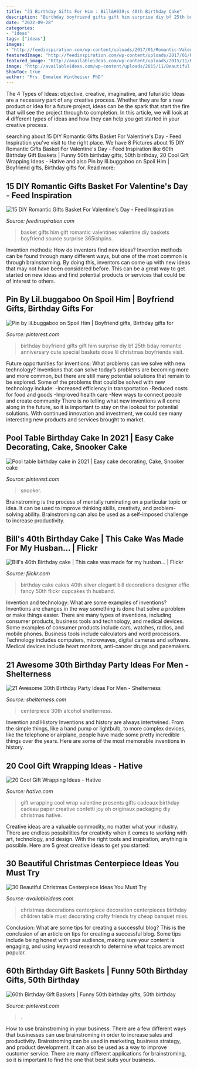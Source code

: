 ```yaml
---
title: "31 Birthday Gifts For Him : Bill&#039;s 40th Birthday Cake"
description: "Birthday boyfriend gifts gift him surprise diy bf 25th bday romantic anniversary cute special baskets dose lil christmas boyfriends visit"
date: "2022-09-28"
categories:
- "ideas"
tags: ["ideas"]
images:
- "http://feedinspiration.com/wp-content/uploads/2017/01/Romantic-Valentines-Day-Gifts-for-Him.jpg"
featuredImage: "http://feedinspiration.com/wp-content/uploads/2017/01/Romantic-Valentines-Day-Gifts-for-Him.jpg"
featured_image: "http://availableideas.com/wp-content/uploads/2015/11/Beautiful-Christmas-Centerpieces-23.jpg"
image: "http://availableideas.com/wp-content/uploads/2015/11/Beautiful-Christmas-Centerpieces-23.jpg"
ShowToc: true
author: "Mrs. Emmalee Wintheiser PhD"
---
```



The 4 Types of Ideas: objective, creative, imaginative, and futuristic
Ideas are a necessary part of any creative process. Whether they are for a new product or idea for a future project, ideas can be the spark that start the fire that will see the project through to completion. In this article, we will look at 4 different types of ideas and how they can help you get started in your creative process.

	

		
searching about 15 DIY Romantic Gifts Basket For Valentine&#039;s Day - Feed Inspiration you've visit to the right place. We have 8 Pictures about 15 DIY Romantic Gifts Basket For Valentine&#039;s Day - Feed Inspiration like 60th Birthday Gift Baskets | Funny 50th birthday gifts, 50th birthday, 20 Cool Gift Wrapping Ideas - Hative and also Pin by lil.buggaboo on Spoil Him | Boyfriend gifts, Birthday gifts for. Read more:
		
    
## 15 DIY Romantic Gifts Basket For Valentine&#039;s Day - Feed Inspiration

<img loading=lazy src="http://feedinspiration.com/wp-content/uploads/2017/01/Romantic-Valentines-Day-Gifts-for-Him.jpg" onerror="this.onerror=null;this.src='https://tse3.mm.bing.net/th?id=OIP.hfXVpLIR0k6h4_TtaSB1-wHaLH&amp;pid=15.1';" alt="15 DIY Romantic Gifts Basket For Valentine&#039;s Day - Feed Inspiration">

_Source: feedinspiration.com_

>basket gifts him gift romantic valentines valentine diy baskets boyfriend source surprise 365ishpins. 

	

Invention methods: How do inventors find new ideas?
Invention methods can be found through many different ways, but one of the most common is through brainstorming. By doing this, inventors can come up with new ideas that may not have been considered before. This can be a great way to get started on new ideas and find potential products or services that could be of interest to others.

    
## Pin By Lil.buggaboo On Spoil Him | Boyfriend Gifts, Birthday Gifts For

<img loading=lazy src="https://i.pinimg.com/736x/fb/a3/62/fba3627ad3d50663c13b43429b53c474--dose.jpg" onerror="this.onerror=null;this.src='https://tse4.mm.bing.net/th?id=OIP.wCDLIvfEu1cPtShfiXST2wHaNL&amp;pid=15.1';" alt="Pin by lil.buggaboo on Spoil Him | Boyfriend gifts, Birthday gifts for">

_Source: pinterest.com_

>birthday boyfriend gifts gift him surprise diy bf 25th bday romantic anniversary cute special baskets dose lil christmas boyfriends visit. 

	

Future opportunities for inventions: What problems can we solve with new technology?
Inventions that can solve today’s problems are becoming more and more common, but there are still many potential solutions that remain to be explored. Some of the problems that could be solved with new technology include: 
-Increased efficiency in transportation 
-Reduced costs for food and goods 
-Improved health care 
-New ways to connect people and create community 
There is no telling what new inventions will come along in the future, so it is important to stay on the lookout for potential solutions. With continued innovation and investment, we could see many interesting new products and services brought to market.

    
## Pool Table Birthday Cake In 2021 | Easy Cake Decorating, Cake, Snooker Cake

<img loading=lazy src="https://i.pinimg.com/736x/22/a6/9e/22a69e882ff4918d6fbe2bc89e77b88f.jpg" onerror="this.onerror=null;this.src='https://tse3.mm.bing.net/th?id=OIP.AGyKTU7OW5sNyiP9qTvhsQHaJ3&amp;pid=15.1';" alt="Pool table birthday cake in 2021 | Easy cake decorating, Cake, Snooker cake">

_Source: pinterest.com_

>snooker. 

	

Brainstroming is the process of mentally ruminating on a particular topic or idea. It can be used to improve thinking skills, creativity, and problem-solving ability. Brainstroming can also be used as a self-imposed challenge to increase productivity.

    
## Bill&#039;s 40th Birthday Cake | This Cake Was Made For My Husban… | Flickr

<img loading=lazy src="https://c2.staticflickr.com/6/5178/5501767448_f8740fb7dc_b.jpg" onerror="this.onerror=null;this.src='https://tse3.mm.bing.net/th?id=OIP.LUdjVfKytJkZktwrj5XlPwHaLG&amp;pid=15.1';" alt="Bill&#039;s 40th Birthday cake | This cake was made for my husban… | Flickr">

_Source: flickr.com_

>birthday cake cakes 40th silver elegant bill decorations designer effie fancy 50th flickr cupcakes th husband. 

	

Invention and technology: What are some examples of inventions?
Inventions are changes in the way something is done that solve a problem or make things easier. There are many types of inventions, including consumer products, business tools and technology, and medical devices. Some examples of consumer products include cars, watches, radios, and mobile phones. Business tools include calculators and word processors. Technology includes computers, microwaves, digital cameras and software. Medical devices include heart monitors, anti-cancer drugs and pacemakers.

    
## 21 Awesome 30th Birthday Party Ideas For Men - Shelterness

<img loading=lazy src="https://i.shelterness.com/2017/02/11-man-centerpiece-with-small-alcohol-bottles.jpg" onerror="this.onerror=null;this.src='https://tse2.mm.bing.net/th?id=OIP.xtXCHsSGKbSHJUOsa4LAJgHaJ4&amp;pid=15.1';" alt="21 Awesome 30th Birthday Party Ideas For Men - Shelterness">

_Source: shelterness.com_

>centerpiece 30th alcohol shelterness. 

	

Invention and History
Inventions and history are always intertwined. From the simple things, like a hand pump or lightbulb, to more complex devices, like the telephone or airplane, people have made some pretty incredible things over the years. Here are some of the most memorable inventions in history.

    
## 20 Cool Gift Wrapping Ideas - Hative

<img loading=lazy src="https://hative.com/wp-content/uploads/2014/10/gift-wrapping-ideas/18-cool-gift-wrapping-ideas.jpg" onerror="this.onerror=null;this.src='https://tse1.mm.bing.net/th?id=OIP.y0RrePIHy3G-BNjv_nTHvAHaJ4&amp;pid=15.1';" alt="20 Cool Gift Wrapping Ideas - Hative">

_Source: hative.com_

>gift wrapping cool wrap valentine presents gifts cadeaux birthday cadeau paper creative confetti joy oh originaux packaging diy christmas hative. 

	

Creative ideas are a valuable commodity, no matter what your industry. There are endless possibilities for creativity when it comes to working with art, technology, and design. With the right tools and inspiration, anything is possible. Here are 5 great creative ideas to get you started: 

    
## 30 Beautiful Christmas Centerpiece Ideas You Must Try

<img loading=lazy src="http://availableideas.com/wp-content/uploads/2015/11/Beautiful-Christmas-Centerpieces-23.jpg" onerror="this.onerror=null;this.src='https://tse4.mm.bing.net/th?id=OIP.bpDxslBYTWBbi-lL1piCugHaJ4&amp;pid=15.1';" alt="30 Beautiful Christmas Centerpiece Ideas You Must Try">

_Source: availableideas.com_

>christmas decorations centerpiece decoration centerpieces birthday children table must decorating crafty friends try cheap banquet miss. 

	

Conclusion: What are some tips for creating a successful blog?
This is the conclusion of an article on tips for creating a successful blog. 
Some tips include being honest with your audience, making sure your content is engaging, and using keyword research to determine what topics are most popular.

    
## 60th Birthday Gift Baskets | Funny 50th Birthday Gifts, 50th Birthday

<img loading=lazy src="https://i.pinimg.com/736x/b7/cf/ae/b7cfaefa0bc8601055a5b5155a75ef3d.jpg" onerror="this.onerror=null;this.src='https://tse2.mm.bing.net/th?id=OIP.Xht2nQhil_yrKhLnweoQ8QHaJ3&amp;pid=15.1';" alt="60th Birthday Gift Baskets | Funny 50th birthday gifts, 50th birthday">

_Source: pinterest.com_

>. 

	

How to use brainstroming in your business.
There are a few different ways that businesses can use brainstroming in order to increase sales and productivity. Brainstroming can be used in marketing, business strategy, and product development. It can also be used as a way to improve customer service. There are many different applications for brainstroming, so it is important to find the one that best suits your business.

